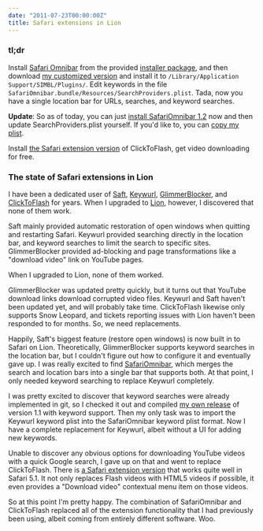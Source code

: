 ```yaml
---
date: "2011-07-23T00:00:00Z"
title: Safari extensions in Lion
---
```


### tl;dr

Install [Safari Omnibar][so] from the provided [installer package][ip], and then download [my customized version][mcv] and install it to `/Library/Application Support/SIMBL/Plugins/`. Edit keywords in the file `SafariOmnibar.bundle/Resources/SearchProviders.plist`. Tada, now you have a single location bar for URLs, searches, and keyword searches.

[so]: https://github.com/rs/SafariOmnibar
[ip]: https://github.com/downloads/rs/SafariOmnibar/Safari%20Omnibar-1.1.pkg
[mcv]: http://cl.ly/3o023c4026201S060p27

**Update**: So as of today, you can just [install SafariOmnibar 1.2][12] now and then update SearchProviders.plist yourself. If you'd like to, you can [copy my plist][sp].

[12]: https://github.com/downloads/rs/SafariOmnibar/Safari%20Omnibar-1.2.pkg
[sp]: https://gist.github.com/1101586

Install [the Safari extension version][sectf] of ClickToFlash, get video downloading for free.

[sectf]: http://hoyois.github.com/safariextensions/clicktoplugin/

### The state of Safari extensions in Lion

I have been a dedicated user of [Saft][saft], [Keywurl][kw], [GlimmerBlocker][gb], and [ClickToFlash][ctf] for years. When I upgraded to [Lion][lion], however, I discovered that none of them work.

Saft mainly provided automatic restoration of open windows when quitting and restarting Safari. Keywurl provided searching directly in the location bar, and keyword searches to limit the search to specific sites. GlimmerBlocker provided ad-blocking and page transformations like a "download video" link on YouTube pages.

When I upgraded to Lion, none of them worked.

GlimmerBlocker was updated pretty quickly, but it turns out that YouTube download links download corrupted video files. Keywurl and Saft haven't been updated yet, and will probably take time. ClickToFlash likewise only supports Snow Leopard, and tickets reporting issues with Lion haven't been responded to for months. So, we need replacements.

Happily, Saft's biggest feature (restore open windows) is now built in to Safari on Lion. Theoretically, GlimmerBlocker supports keyword searches in the location bar, but I couldn't figure out how to configure it and eventually gave up. I was really excited to find [SafariOmnibar][so], which merges the search and location bars into a single bar that supports both. At that point, I only needed keyword searching to replace Keywurl completely.

I was pretty excited to discover that keyword searches were already implemented in git, so I checked it out and compiled [my own release][mcv] of version 1.1 with keyword support. Then my only task was to import the Keywurl keyword plist into the SafariOmnibar keyword plist format. Now I have a complete replacement for Keywurl, albeit without a UI for adding new keywords.

Unable to discover any obvious options for downloading YouTube videos with a quick Google search, I gave up on that and went to replace ClickToFlash. There is [a Safari extension version][sectf] that works quite well in Safari 5.1. It not only replaces Flash videos with HTML5 videos if possible, it even provides a "Download video" contextual menu item on those videos.

So at this point I'm pretty happy. The combination of SafariOmnibar and ClickToFlash replaced all of the extension functionality that I had previously been using, albeit coming from entirely different software. Woo.

[saft]: http://haoli.dnsalias.com/saft/
[kw]: http://alexstaubo.github.com/keywurl/
[gb]: http://glimmerblocker.org/
[ctf]: http://clicktoflash.com/
[lion]: http://www.apple.com/macosx/
